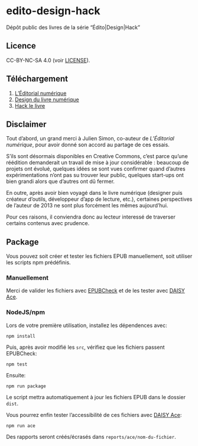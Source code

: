 # edito-design-hack

Dépôt public des livres de la série “Édito|Design|Hack”

## Licence

CC-BY-NC-SA 4.0 (voir [LICENSE](LICENSE)).

## Téléchargement

1. [L’Éditorial numérique](https://github.com/JayPanoz/edito-design-hack/raw/master/dist/LEditorialNumerique.epub)
2. [Design du livre numérique](https://github.com/JayPanoz/edito-design-hack/raw/master/dist/DesignDuLivreNumerique.epub)
3. [Hack le livre](https://github.com/JayPanoz/edito-design-hack/raw/master/dist/HackLeLivre.epub)

## Disclaimer

Tout d’abord, un grand merci à Julien Simon, co-auteur de *L’Éditorial numérique*, pour avoir donné son accord au partage de ces essais.

S’ils sont désormais disponibles en Creative Commons, c’est parce qu’une réédition demanderait un travail de mise à jour considérable : beaucoup de projets ont évolué, quelques idées se sont vues confirmer quand d’autres expérimentations n’ont pas su trouver leur public, quelques start-ups ont bien grandi alors que d’autres ont dû fermer.

En outre, après avoir bien voyagé dans le livre numérique (designer puis créateur d’outils, développeur d’app de lecture, etc.), certaines perspectives de l’auteur de 2013 ne sont plus forcément les mêmes aujourd’hui.

Pour ces raisons, il conviendra donc au lecteur interessé de traverser certains contenus avec prudence.

## Package

Vous pouvez soit créer et tester les fichiers EPUB manuellement, soit utiliser les scripts npm prédéfinis.

### Manuellement

Merci de valider les fichiers avec [EPUBCheck](https://github.com/w3c/epubcheck) et de les tester avec [DAISY Ace](https://daisy.github.io/ace/).

### NodeJS/npm

Lors de votre première utilisation, installez les dépendences avec:

```
npm install
```

Puis, après avoir modifié les `src`, vérifiez que les fichiers passent EPUBCheck:

```
npm test
```

Ensuite:

```
npm run package
```

Le script mettra automatiquement à jour les fichiers EPUB dans le dossier `dist`.

Vous pourrez enfin tester l’accessibilité de ces fichiers avec [DAISY Ace](https://daisy.github.io/ace/):

```
npm run ace
```

Des rapports seront créés/écrasés dans `reports/ace/nom-du-fichier`.